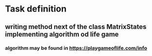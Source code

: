 # Task definition 
## writing method next of the class MatrixStates implementing algorithm od life game 
### algorithm may be found in https://playgameoflife.com/info